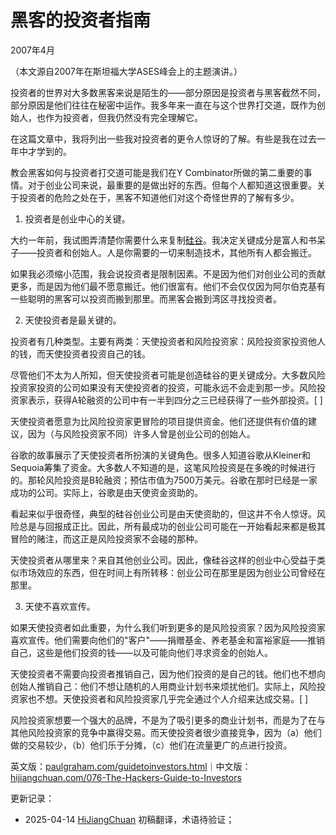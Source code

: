 


# 黑客的投资者指南

2007年4月

（本文源自2007年在斯坦福大学ASES峰会上的主题演讲。）

投资者的世界对大多数黑客来说是陌生的——部分原因是投资者与黑客截然不同，部分原因是他们往往在秘密中运作。我多年来一直在与这个世界打交道，既作为创始人，也作为投资者，但我仍然没有完全理解它。

在这篇文章中，我将列出一些我对投资者的更令人惊讶的了解。有些是我在过去一年中才学到的。

教会黑客如何与投资者打交道可能是我们在Y Combinator所做的第二重要的事情。对于创业公司来说，最重要的是做出好的东西。但每个人都知道这很重要。关于投资者的危险之处在于，黑客不知道他们对这个奇怪世界的了解有多少。

1. 投资者是创业中心的关键。

大约一年前，我试图弄清楚你需要什么来复制[硅谷](https://hijiangchuan.com/paulgraham/062-How-to-Be-Silicon-Valley)。我决定关键成分是富人和书呆子——投资者和创始人。人是你需要的一切来制造技术，其他所有人都会搬迁。

如果我必须缩小范围，我会说投资者是限制因素。不是因为他们对创业公司的贡献更多，而是因为他们最不愿意搬迁。他们很富有。他们不会仅仅因为阿尔伯克基有一些聪明的黑客可以投资而搬到那里。而黑客会搬到湾区寻找投资者。

2. 天使投资者是最关键的。

投资者有几种类型。主要有两类：天使投资者和风险投资家：风险投资家投资他人的钱，而天使投资者投资自己的钱。

尽管他们不太为人所知，但天使投资者可能是创造硅谷的更关键成分。大多数风险投资家投资的公司如果没有天使投资者的投资，可能永远不会走到那一步。风险投资家表示，获得A轮融资的公司中有一半到四分之三已经获得了一些外部投资。[ ]

天使投资者愿意为比风险投资家更冒险的项目提供资金。他们还提供有价值的建议，因为（与风险投资家不同）许多人曾是创业公司的创始人。

谷歌的故事展示了天使投资者所扮演的关键角色。很多人知道谷歌从Kleiner和Sequoia筹集了资金。大多数人不知道的是，这笔风险投资是在多晚的时候进行的。那轮风险投资是B轮融资；预估市值为7500万美元。谷歌在那时已经是一家成功的公司。实际上，谷歌是由天使资金资助的。

看起来似乎很奇怪，典型的硅谷创业公司是由天使资助的，但这并不令人惊讶。风险总是与回报成正比。因此，所有最成功的创业公司可能在一开始看起来都是极其冒险的赌注，而这正是风险投资家不会碰的那种。

天使投资者从哪里来？来自其他创业公司。因此，像硅谷这样的创业中心受益于类似市场效应的东西，但在时间上有所转移：创业公司在那里是因为创业公司曾经在那里。

3. 天使不喜欢宣传。

如果天使投资者如此重要，为什么我们听到更多的是风险投资家？因为风险投资家喜欢宣传。他们需要向他们的"客户"——捐赠基金、养老基金和富裕家庭——推销自己，这些是他们投资的钱——以及可能向他们寻求资金的创始人。

天使投资者不需要向投资者推销自己，因为他们投资的是自己的钱。他们也不想向创始人推销自己：他们不想让随机的人用商业计划书来烦扰他们。实际上，风险投资家也不想。天使投资者和风险投资家几乎完全通过个人介绍来达成交易。[ ]

风险投资家想要一个强大的品牌，不是为了吸引更多的商业计划书，而是为了在与其他风险投资家的竞争中赢得交易。而天使投资者很少直接竞争，因为（a）他们做的交易较少，（b）他们乐于分摊，（c）他们在流量更广的点进行投资。



英文版：[paulgraham.com/guidetoinvestors.html](https://paulgraham.com/guidetoinvestors.html)｜中文版：[hijiangchuan.com/076-The-Hackers-Guide-to-Investors](https://hijiangchuan.com/076-The-Hackers-Guide-to-Investors)

更新记录：
- 2025-04-14 [HiJiangChuan](https://hijiangchuan.com) 初稿翻译，术语待验证； 
